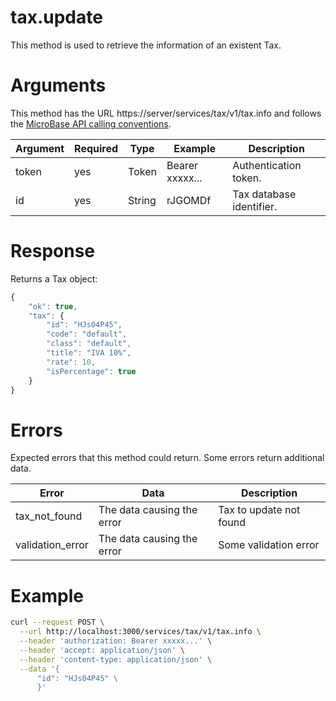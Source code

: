 # tax.update

This method is used to retrieve the information of an existent Tax.

# Arguments

This method has the URL https://server/services/tax/v1/tax.info and
follows the [MicroBase API calling conventions](../calling-conventions.html).

Argument | Required | Type | Example | Description
---------|----------|------|---------|------------
token        | yes | Token    | Bearer xxxxx... | Authentication token.
id           | yes  | String  | rJGOMDf         | Tax database identifier.

# Response

Returns a Tax object:

```javascript
{
    "ok": true,
    "tax": {
        "id": "HJs04P45",
        "code": "default",
        "class": "default",
        "title": "IVA 10%",
        "rate": 10,
        "isPercentage": true
    }
}
```

# Errors

Expected errors that this method could return. Some errors return additional data.

Error | Data | Description
------|------|------------
tax_not_found | The data causing the error | Tax to update not found
validation_error | The data causing the error | Some validation error

# Example

```bash
curl --request POST \
  --url http://localhost:3000/services/tax/v1/tax.info \
  --header 'authorization: Bearer xxxxx...' \
  --header 'accept: application/json' \
  --header 'content-type: application/json' \
  --data '{
      "id": "HJs04P45" \
      }'
```
